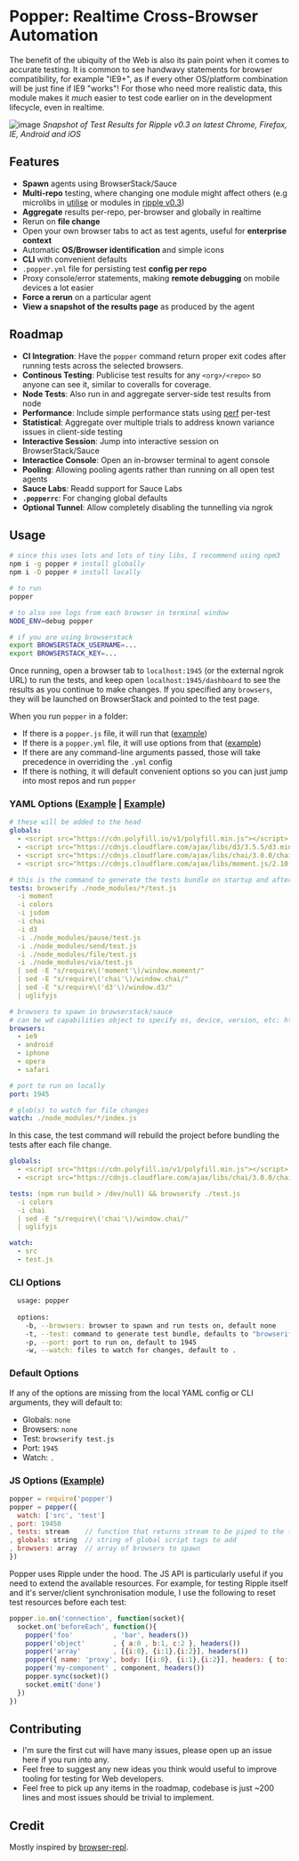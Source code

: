 # Popper: Realtime Cross-Browser Automation

The benefit of the ubiquity of the Web is also its pain point when it comes to accurate testing. It is common to see handwavy statements for browser compatibility, for example "IE9+", as if every other OS/platform combination will be just fine if IE9 "works"! For those who need more realistic data, this module makes it _much_ easier to test code earlier on in the development lifecycle, even in realtime. 

![image](https://cloud.githubusercontent.com/assets/2184177/8728132/6a211df0-2bdb-11e5-8295-cb2e9f836203.png)
_Snapshot of Test Results for Ripple v0.3 on latest Chrome, Firefox, IE, Android and iOS_

## Features

* **Spawn** agents using BrowserStack/Sauce
* **Multi-repo** testing, where changing one module might affect others (e.g microlibs in [utilise](https://github.com/utilise/utilise) or modules in [ripple v0.3](https://github.com/pemrouz/ripple))
* **Aggregate** results per-repo, per-browser and globally in realtime 
* Rerun on **file change**
* Open your own browser tabs to act as test agents, useful for **enterprise context**
* Automatic **OS/Browser identification** and simple icons
* **CLI** with convenient defaults
* `.popper.yml` file for persisting test **config per repo**
* Proxy console/error statements, making **remote debugging** on mobile devices a lot easier
* **Force a rerun** on a particular agent
* **View a snapshot of the results page** as produced by the agent

## Roadmap

* **CI Integration**: Have the `popper` command return proper exit codes after running tests across the selected browsers.
* **Continous Testing**: Publicise test results for any `<org>/<repo>` so anyone can see it, similar to coveralls for coverage.
* **Node Tests**: Also run in and aggregate server-side test results from node
* **Performance**: Include simple performance stats using [perf](https://github.com/utilise/utilise#--perf) per-test
* **Statistical**: Aggregate over multiple trials to address known variance issues in client-side testing
* **Interactive Session**: Jump into interactive session on BrowserStack/Sauce
* **Interactice Console**: Open an in-browser terminal to agent console
* **Pooling**: Allowing pooling agents rather than running on all open test agents
* **Sauce Labs**: Readd support for Sauce Labs
* **`.popperrc`**: For changing global defaults
* **Optional Tunnel**: Allow completely disabling the tunnelling via ngrok

## Usage 

```bash
# since this uses lots and lots of tiny libs, I recommend using npm3
npm i -g popper # install globally
npm i -D popper # install locally

# to run
popper

# to also see logs from each browser in terminal window
NODE_ENV=debug popper 

# if you are using browserstack
export BROWSERSTACK_USERNAME=...
export BROWSERSTACK_KEY=...
```

Once running, open a browser tab to `localhost:1945` (or the external ngrok URL) to run the tests, and keep open `localhost:1945/dashboard` to see the results as you continue to make changes. If you specified any `browsers`, they will be launched on BrowserStack and pointed to the test page.

When you run `popper` in a folder:

* If there is a `popper.js` file, it will run that ([example](https://github.com/pemrouz/ripple/blob/master/popper.js))
* If there is a `popper.yml` file, it will use options from that ([example](https://github.com/utilise/utilise/blob/master/.popper.yml))
* If there are any command-line arguments passed, those will take precedence in overriding the `.yml` config
* If there is nothing, it will default convenient options so you can just jump into most repos and run `popper`
 
### YAML Options ([Example](https://github.com/utilise/utilise/blob/master/.popper.yml) | [Example](https://github.com/rijs/reactive/blob/master/.popper.yml))

```yaml
# these will be added to the head
globals:
  - <script src="https://cdn.polyfill.io/v1/polyfill.min.js"></script>
  - <script src="https://cdnjs.cloudflare.com/ajax/libs/d3/3.5.5/d3.min.js" charset="utf-8"></script>
  - <script src="https://cdnjs.cloudflare.com/ajax/libs/chai/3.0.0/chai.min.js"></script>
  - <script src="https://cdnjs.cloudflare.com/ajax/libs/moment.js/2.10.3/moment.min.js"></script>

# this is the command to generate the tests bundle on startup and after a file change detected
tests: browserify ./node_modules/*/test.js
  -i moment
  -i colors
  -i jsdom
  -i chai
  -i d3
  -i ./node_modules/pause/test.js
  -i ./node_modules/send/test.js
  -i ./node_modules/file/test.js
  -i ./node_modules/via/test.js
  | sed -E "s/require\('moment'\)/window.moment/"
  | sed -E "s/require\('chai'\)/window.chai/"
  | sed -E "s/require\('d3'\)/window.d3/"
  | uglifyjs

# browsers to spawn in browserstack/sauce 
# can be wd capabilities object to specify os, device, version, etc: https://www.browserstack.com/automate/capabilities
browsers: 
  - ie9
  - android
  - iphone
  - opera
  - safari

# port to run on locally
port: 1945

# glob(s) to watch for file changes
watch: ./node_modules/*/index.js
```

In this case, the test command will rebuild the project before bundling the tests after each file change.

```yaml
globals:
  - <script src="https://cdn.polyfill.io/v1/polyfill.min.js"></script>
  - <script src="https://cdnjs.cloudflare.com/ajax/libs/chai/3.0.0/chai.min.js"></script>

tests: (npm run build > /dev/null) && browserify ./test.js
  -i colors
  -i chai
  | sed -E "s/require\('chai'\)/window.chai/"
  | uglifyjs

watch: 
  - src
  - test.js
```

### CLI Options

```bash
  usage: popper
    
  options:
    -b, --browsers: browser to spawn and run tests on, default none
    -t, --test: command to generate test bundle, defaults to "browserify test.js"
    -p, --port: port to run on, default to 1945
    -w, --watch: files to watch for changes, default to .
```

### Default Options

If any of the options are missing from the local YAML config or CLI arguments, they will default to:

* Globals: `none`
* Browsers: `none`
* Test: `browserify test.js`
* Port: `1945`
* Watch: `.`

### JS Options ([Example](https://github.com/pemrouz/ripple/blob/master/popper.js))

```js
popper = require('popper')
popper = popper({ 
  watch: ['src', 'test']
, port: 19450
, tests: stream    // function that returns stream to be piped to the test bundle file
, globals: string  // string of global script tags to add
, browsers: array  // array of browsers to spawn
})
```

Popper uses Ripple under the hood. The JS API is particularly useful if you need to extend the available resources. For example, for testing Ripple itself and it's server/client synchronisation module, I use the following to reset test resources before each test:

```js
popper.io.on('connection', function(socket){
  socket.on('beforeEach', function(){
    popper('foo'          , 'bar', headers())
    popper('object'       , { a:0 , b:1, c:2 }, headers())
    popper('array'        , [{i:0}, {i:1},{i:2}], headers())
    popper({ name: 'proxy', body: [{i:0}, {i:1},{i:2}], headers: { to: to, from: from, 'cache-control': 'no-cache', silent: true, reactive: false }})
    popper('my-component' , component, headers())
    popper.sync(socket)()
    socket.emit('done')
  })
})
```

## Contributing

* I'm sure the first cut will have many issues, please open up an issue here if you run into any. 
* Feel free to suggest any new ideas you think would useful to improve tooling for testing for Web developers.
* Feel free to pick up any items in the roadmap, codebase is just ~200 lines and most issues should be trivial to implement.

## Credit

Mostly inspired by [browser-repl](https://github.com/Automattic/browser-repl).
